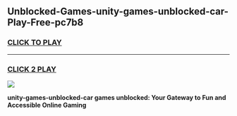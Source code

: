 
## Unblocked-Games-unity-games-unblocked-car-Play-Free-pc7b8
<h3>
<a href="https://premium76.site?title=unity-games-unblocked-car&ref=17A">CLICK TO PLAY</a></h3>
<hr>

<h3>
<a href="https://premium76.site?title=unity-games-unblocked-car&ref=17A">CLICK 2 PLAY</a>
  
</h3>

<a href="https://premium76.site?title=unity-games-unblocked-car&ref=17A"><img src="https://clearcache.store/games.png"></a>


**unity-games-unblocked-car games unblocked: Your Gateway to Fun and Accessible Online Gaming**
